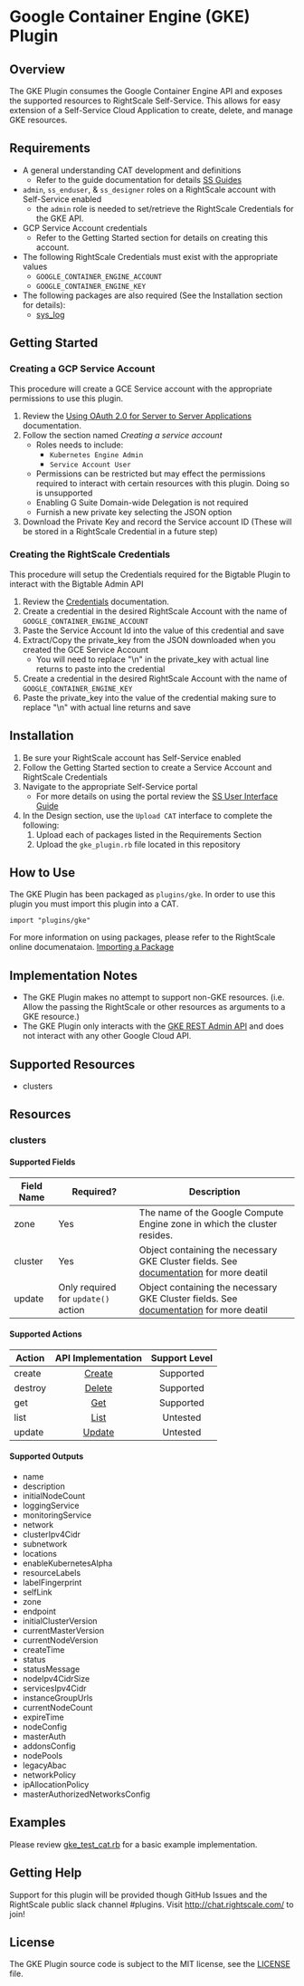 # Google Container Engine (GKE) Plugin

## Overview
The GKE Plugin consumes the Google Container Engine API and exposes the supported resources to RightScale Self-Service. This allows for easy extension of a Self-Service Cloud Application to create, delete, and manage GKE resources.

## Requirements
- A general understanding CAT development and definitions
  - Refer to the guide documentation for details [SS Guides](http://docs.rightscale.com/ss/guides/)
- `admin`, `ss_enduser`, & `ss_designer` roles on a RightScale account with Self-Service enabled
  - the `admin` role is needed to set/retrieve the RightScale Credentials for the GKE API.
- GCP Service Account credentials
  - Refer to the Getting Started section for details on creating this account.
- The following RightScale Credentials must exist with the appropriate values
  - `GOOGLE_CONTAINER_ENGINE_ACCOUNT`
  - `GOOGLE_CONTAINER_ENGINE_KEY`
- The following packages are also required (See the Installation section for details):
  - [sys_log](../../libraries/sys_log.rb)

## Getting Started
### Creating a GCP Service Account
This procedure will create a GCE Service account with the appropriate permissions to use this plugin.
1. Review the [Using OAuth 2.0 for Server to Server Applications](https://developers.google.com/identity/protocols/OAuth2ServiceAccount) documentation.
1. Follow the section named _Creating a service account_
    - Roles needs to include:
      - `Kubernetes Engine Admin`
      - `Service Account User`
    - Permissions can be restricted but may effect the permissions required to interact with certain resources with this plugin. Doing so is unsupported
   - Enabling G Suite Domain-wide Delegation is not required
   - Furnish a new private key selecting the JSON option
1. Download the Private Key and record the Service account ID (These will be stored in a RightScale Credential in a future step)
### Creating the RightScale Credentials
This procedure will setup the Credentials required for the Bigtable Plugin to interact with the Bigtable Admin API
1. Review the [Credentials](http://docs.rightscale.com/cm/dashboard/design/credentials/index.html) documentation.
1. Create a credential in the desired RightScale Account with the name of `GOOGLE_CONTAINER_ENGINE_ACCOUNT`
1. Paste the Service Account Id into the value of this credential and save
1. Extract/Copy the private_key from the JSON downloaded when you created the GCE Service Account
   - You will need to replace "\n" in the private_key with actual line returns to paste into the credential 
1. Create a credential in the desired RightScale Account with the name of `GOOGLE_CONTAINER_ENGINE_KEY`
1. Paste the private_key into the value of the credential making sure to replace "\n" with actual line returns and save

## Installation
1. Be sure your RightScale account has Self-Service enabled
1. Follow the Getting Started section to create a Service Account and RightScale Credentials
1. Navigate to the appropriate Self-Service portal
   - For more details on using the portal review the [SS User Interface Guide](http://docs.rightscale.com/ss/guides/ss_user_interface_guide.html)
1. In the Design section, use the `Upload CAT` interface to complete the following:
   1. Upload each of packages listed in the Requirements Section
   1. Upload the `gke_plugin.rb` file located in this repository
 
## How to Use
The GKE Plugin has been packaged as `plugins/gke`. In order to use this plugin you must import this plugin into a CAT.
```
import "plugins/gke"
```
For more information on using packages, please refer to the RightScale online documenataion. [Importing a Package](http://docs.rightscale.com/ss/guides/ss_packaging_cats.html#importing-a-package)

## Implementation Notes
- The GKE Plugin makes no attempt to support non-GKE resources. (i.e. Allow the passing the RightScale or other resources as arguments to a GKE resource.) 
- The GKE Plugin only interacts with the [GKE REST Admin API](https://cloud.google.com/container-engine/reference/rest/) and does not interact with any other Google Cloud API.

## Supported Resources
 - clusters

## Resources
### clusters
#### Supported Fields
| Field Name | Required? | Description |
|------------|-----------|-------------|
| zone | Yes | The name of the Google Compute Engine zone in which the cluster resides. |
| cluster | Yes | Object containing the necessary GKE Cluster fields. See [documentation](https://cloud.google.com/container-engine/reference/rest/v1/projects.zones.clusters#Cluster) for more deatil | 
| update | Only required for `update()` action | Object containing the necessary GKE Cluster fields. See [documentation](https://cloud.google.com/container-engine/reference/rest/v1/projects.zones.clusters#Cluster) for more deatil | 

#### Supported Actions

| Action | API Implementation | Support Level |
|--------------|:----:|:-------------:|
| create | [Create](https://cloud.google.com/container-engine/reference/rest/v1/projects.zones.clusters/create) | Supported |
| destroy | [Delete](https://cloud.google.com/container-engine/reference/rest/v1/projects.zones.clusters/delete) | Supported |
| get | [Get](https://cloud.google.com/container-engine/reference/rest/v1/projects.zones.clusters/get)| Supported |
| list | [List](https://cloud.google.com/container-engine/reference/rest/v1/projects.zones.clusters/list) | Untested | 
| update | [Update](https://cloud.google.com/container-engine/reference/rest/v1/projects.zones.clusters/update) | Untested |

#### Supported Outputs
- name
- description
- initialNodeCount 
- loggingService
- monitoringService
- network
- clusterIpv4Cidr
- subnetwork
- locations
- enableKubernetesAlpha
- resourceLabels
- labelFingerprint
- selfLink
- zone
- endpoint
- initialClusterVersion
- currentMasterVersion
- currentNodeVersion 
- createTime
- status
- statusMessage
- nodeIpv4CidrSize
- servicesIpv4Cidr
- instanceGroupUrls
- currentNodeCount
- expireTime
- nodeConfig
- masterAuth
- addonsConfig
- nodePools
- legacyAbac
- networkPolicy
- ipAllocationPolicy
- masterAuthorizedNetworksConfig

## Examples
Please review [gke_test_cat.rb](./gke_test_cat.rb) for a basic example implementation.

## Getting Help
Support for this plugin will be provided though GitHub Issues and the RightScale public slack channel #plugins.
Visit http://chat.rightscale.com/ to join!

## License
The GKE Plugin source code is subject to the MIT license, see the [LICENSE](../../LICENSE) file.
